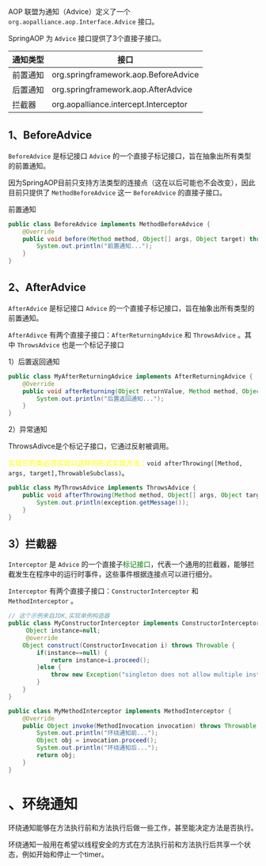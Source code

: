 
AOP 联盟为通知（Advice）定义了一个 `org.aopalliance.aop.Interface.Advice` 接口。

SpringAOP 为 `Advice` 接口提供了3个直接子接口。

| 通知类型     | 接口                                         |
| ------------ | -------------------------------------------- |
| 前置通知     | org.springframework.aop.BeforeAdvice   |
| 后置通知     | org.springframework.aop.AfterAdvice          |
| 拦截器 | org.aopalliance.intercept.Interceptor |

## 1、BeforeAdvice

`BeforeAdvice` 是标记接口 `Advice` 的一个直接子标记接口，旨在抽象出所有类型的前置通知。

因为SpringAOP目前只支持方法类型的连接点（这在以后可能也不会改变），因此目前只提供了 `MethodBeforeAdvice` 这一 `BeforeAdvice` 的直接子接口。 

前置通知
```java
public class BeforeAdvice implements MethodBeforeAdvice {
    @Override
    public void before(Method method, Object[] args, Object target) throws Throwable {
        System.out.println("前置通知...");
    }
}
```

## 2、AfterAdvice

`AfterAdvice` 是标记接口 `Advice` 的一个直接子标记接口，旨在抽象出所有类型的前置通知。

`AfterAdivce` 有两个直接子接口：`AfterReturningAdvice` 和 `ThrowsAdvice` 。其中 `ThrowsAdvice` 也是一个标记子接口

1）后置返回通知
```java
public class MyAfterReturningAdvice implements AfterReturningAdvice {  
    @Override  
    public void afterReturning(Object returnValue, Method method, Object[] args, Object target) throws Throwable {  
        System.out.println("后置返回通知...");  
    }
}
```

2）异常通知

ThrowsAdivce是个标记子接口，它通过反射被调用。

<font color=yellow>实现它的类必须实现以这样的形式实现方法：</font>`void afterThrowing([Method, args, target],ThrowableSubclass)`。

```java
public class MyThrowsAdvice implements ThrowsAdvice {  
    public void afterThrowing(Method method, Object[] args, Object target, Exception exception){  
        System.out.println(exception.getMessage());  
    }  
}
```

## 3）拦截器

`Interceptor` 是 `Advice` 的一个直接子<font color=green>标记接口</font>，代表一个通用的拦截器，能够拦截发生在程序中的运行时事件，这些事件根据连接点可以进行细分。

`Interceptor` 有两个直接子接口：`ConstructorInterceptor` 和 `MethodInterceptor` 。

```java
// 这个示例来自JDK,实现单例构造器
public class MyConstructorInterceptor implements ConstructorInterceptor {
     Object instance=null;
     @override
	Object construct(ConstructorInvocation i) throws Throwable {
		if(instance==null) {
			return instance=i.proceed();
        }else {
			throw new Exception("singleton does not allow multiple instance");
        }
    }
}
```


```java
public class MyMethodInterceptor implements MethodInterceptor {  
    @Override  
    public Object invoke(MethodInvocation invocation) throws Throwable {  
        System.out.println("环绕通知前...");  
        Object obj = invocation.proceed();  
        System.out.println("环绕通知后...");  
        return obj;  
    }  
}
```





# 、环绕通知

环绕通知能够在方法执行前和方法执行后做一些工作，甚至能决定方法是否执行。

环绕通知一般用在希望以线程安全的方式在方法执行前和方法执行后共享一个状态，例如开始和停止一个timer。

